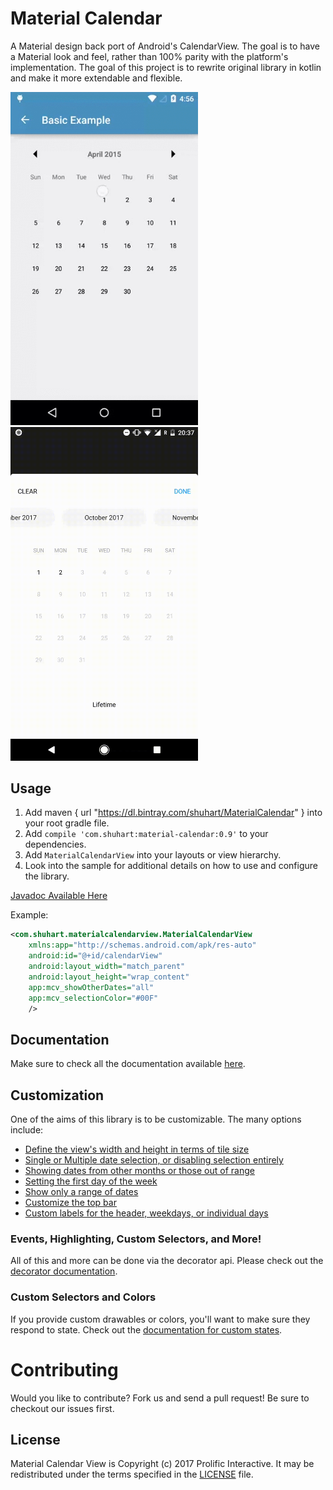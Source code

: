 Material Calendar 
======================

A Material design back port of Android's CalendarView. The goal is to have a Material look
and feel, rather than 100% parity with the platform's implementation. The goal of this project is to rewrite original library in kotlin and make it more extendable and flexible.

<img src="/images/screencast.gif" alt="Demo Screen Capture" width="300px" />

<img src="/images/bottomsheet.gif" alt="Range selection mode with BottomSheet" width="300px" />

Usage
-----

1. Add maven { url "https://dl.bintray.com/shuhart/MaterialCalendar" } into your root gradle file.
1. Add `compile 'com.shuhart:material-calendar:0.9'` to your dependencies.
2. Add `MaterialCalendarView` into your layouts or view hierarchy.
3. Look into the sample for additional details on how to use and configure the library.


[Javadoc Available Here](http://prolificinteractive.github.io/material-calendarview/)

Example:

```xml
<com.shuhart.materialcalendarview.MaterialCalendarView
    xmlns:app="http://schemas.android.com/apk/res-auto"
    android:id="@+id/calendarView"
    android:layout_width="match_parent"
    android:layout_height="wrap_content"
    app:mcv_showOtherDates="all"
    app:mcv_selectionColor="#00F"
    />
```

Documentation
-------------

Make sure to check all the documentation available [here](docs/README.md).

Customization
-------------

One of the aims of this library is to be customizable. The many options include:

* [Define the view's width and height in terms of tile size](docs/CUSTOMIZATION.md#tile-size)
* [Single or Multiple date selection, or disabling selection entirely](docs/CUSTOMIZATION.md#date-selection)
* [Showing dates from other months or those out of range](docs/CUSTOMIZATION.md#showing-other-dates)
* [Setting the first day of the week](docs/CUSTOMIZATION_BUILDER.md#first-day-of-the-week)
* [Show only a range of dates](docs/CUSTOMIZATION_BUILDER.md#date-ranges)
* [Customize the top bar](docs/CUSTOMIZATION.md#monthIndicatorView-options)
* [Custom labels for the header, weekdays, or individual days](docs/CUSTOMIZATION.md#custom-labels)


### Events, Highlighting, Custom Selectors, and More!

All of this and more can be done via the decorator api. Please check out the [decorator documentation](docs/DECORATORS.md).

### Custom Selectors and Colors

If you provide custom drawables or colors, you'll want to make sure they respond to state.
Check out the [documentation for custom states](docs/CUSTOM_SELECTORS.md).

Contributing
============

Would you like to contribute? Fork us and send a pull request! Be sure to checkout our issues first.

## License

Material Calendar View is Copyright (c) 2017 Prolific Interactive. It may be redistributed under the terms specified in the [LICENSE] file.

[LICENSE]: /LICENSE
